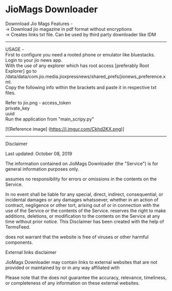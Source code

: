 # JioMags Downloader
Downnload Jio Mags
Features - <br>
-> Download jio magazine in pdf format without encryptions<br>
-> Creates links txt file. Can be used by third party downloader like IDM<br>


******************************************************************************************************************
USAGE - <br>
  First to configure you need a rooted phone or emulator like bluestacks.<br>
Login to your jio news app.<br>
With the use of any explorer which has root access [preferably Root Explorer] go to /data/data/com.jio.media.jioxpressnews/shared_prefs/jionews_preference.xml. <br>
Copy the following info within the brackets and paste it in respective txt files. <br>

Refer to jio.png - 
access_token<br>
private_key<br>
uuid<br>
Run the application from "main_scripy.py"<br>

[![Reference image] (https://i.imgur.com/Ckhd2KX.png)]
******************************************************************************************************************

Disclaimer

Last updated: October 08, 2019

The information contained on JioMags Downloader (the "Service") is for general information purposes only.

assumes no responsibility for errors or omissions in the contents on the Service.

In no event shall be liable for any special, direct, indirect, consequential, or incidental damages or any damages whatsoever, whether in an action of contract, negligence or other tort, arising out of or in connection with the use of the Service or the contents of the Service. reserves the right to make additions, deletions, or modification to the contents on the Service at any time without prior notice. This Disclaimer has been created with the help of TermsFeed.

does not warrant that the website is free of viruses or other harmful components.

External links disclaimer

JioMags Downloader may contain links to external websites that are not provided or maintained by or in any way affiliated with

Please note that the does not guarantee the accuracy, relevance, timeliness, or completeness of any information on these external websites.
